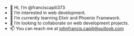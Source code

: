 - 👋 Hi, I’m @franciscapili373
- 👀 I’m interested in web development.
- 🌱 I’m currently learning Elixir and Phoenix Framework.
- 💞️ I’m looking to collaborate on web development projects.
- 📫 You can reach me at johnfrancis.capili@outlook.com

<!---
franciscapili373/franciscapili373 is a ✨ special ✨ repository because its `README.md` (this file) appears on your GitHub profile.
You can click the Preview link to take a look at your changes.
--->
